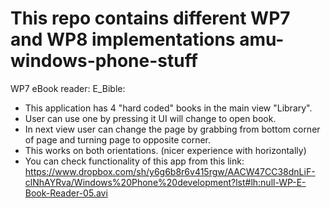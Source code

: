 This repo contains different WP7 and WP8 implementations
amu-windows-phone-stuff
=======================
WP7 eBook reader: E_Bible: 
- This application has 4 "hard coded" books in the main view "Library".
- User can use one by pressing it UI will change to open book.
- In next view user can change the page by grabbing from bottom corner of page and turning page to opposite corner.
- This works on both orientations. (nicer experience with horizontally)
- You can check functionality of this app from this link:
https://www.dropbox.com/sh/y6g6b8r6v415rgw/AACW47CC38dnLiF-clNhAYRva/Windows%20Phone%20development?lst#lh:null-WP-E-Book-Reader-05.avi
